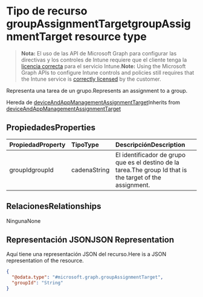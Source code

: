 # <a name="groupassignmenttarget-resource-type"></a><span data-ttu-id="05ef6-101">Tipo de recurso groupAssignmentTarget</span><span class="sxs-lookup"><span data-stu-id="05ef6-101">groupAssignmentTarget resource type</span></span>

> <span data-ttu-id="05ef6-102">**Nota:** El uso de las API de Microsoft Graph para configurar las directivas y los controles de Intune requiere que el cliente tenga la [licencia correcta](https://go.microsoft.com/fwlink/?linkid=839381) para el servicio Intune.</span><span class="sxs-lookup"><span data-stu-id="05ef6-102">**Note:** Using the Microsoft Graph APIs to configure Intune controls and policies still requires that the Intune service is [correctly licensed](https://go.microsoft.com/fwlink/?linkid=839381) by the customer.</span></span>

<span data-ttu-id="05ef6-103">Representa una tarea de un grupo.</span><span class="sxs-lookup"><span data-stu-id="05ef6-103">Represents an assignment to a group.</span></span>

<span data-ttu-id="05ef6-104">Hereda de [deviceAndAppManagementAssignmentTarget](../resources/intune_mam_deviceandappmanagementassignmenttarget.md)</span><span class="sxs-lookup"><span data-stu-id="05ef6-104">Inherits from [deviceAndAppManagementAssignmentTarget](../resources/intune_mam_deviceandappmanagementassignmenttarget.md)</span></span>

## <a name="properties"></a><span data-ttu-id="05ef6-105">Propiedades</span><span class="sxs-lookup"><span data-stu-id="05ef6-105">Properties</span></span>
|<span data-ttu-id="05ef6-106">Propiedad</span><span class="sxs-lookup"><span data-stu-id="05ef6-106">Property</span></span>|<span data-ttu-id="05ef6-107">Tipo</span><span class="sxs-lookup"><span data-stu-id="05ef6-107">Type</span></span>|<span data-ttu-id="05ef6-108">Descripción</span><span class="sxs-lookup"><span data-stu-id="05ef6-108">Description</span></span>|
|:---|:---|:---|
|<span data-ttu-id="05ef6-109">groupId</span><span class="sxs-lookup"><span data-stu-id="05ef6-109">groupId</span></span>|<span data-ttu-id="05ef6-110">cadena</span><span class="sxs-lookup"><span data-stu-id="05ef6-110">String</span></span>|<span data-ttu-id="05ef6-111">El identificador de grupo que es el destino de la tarea.</span><span class="sxs-lookup"><span data-stu-id="05ef6-111">The group Id that is the target of the assignment.</span></span>|

## <a name="relationships"></a><span data-ttu-id="05ef6-112">Relaciones</span><span class="sxs-lookup"><span data-stu-id="05ef6-112">Relationships</span></span>
<span data-ttu-id="05ef6-113">Ninguna</span><span class="sxs-lookup"><span data-stu-id="05ef6-113">None</span></span>
## <a name="json-representation"></a><span data-ttu-id="05ef6-114">Representación JSON</span><span class="sxs-lookup"><span data-stu-id="05ef6-114">JSON Representation</span></span>
<span data-ttu-id="05ef6-115">Aquí tiene una representación JSON del recurso.</span><span class="sxs-lookup"><span data-stu-id="05ef6-115">Here is a JSON representation of the resource.</span></span>
<!-- {
  "blockType": "resource",
  "keyProperty": "id",
  "@odata.type": "microsoft.graph.groupAssignmentTarget"
}
-->
``` json
{
  "@odata.type": "#microsoft.graph.groupAssignmentTarget",
  "groupId": "String"
}
```



